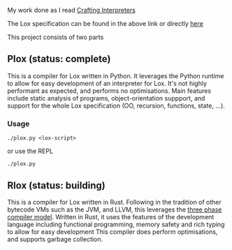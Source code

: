 My work done as I  read [Crafting Interpreters](https://craftinginterpreters.com/)

The Lox specification can be found in the above link or directly [here](https://craftinginterpreters.com/appendix-i.html)

This project consists of two parts

## Plox (status: complete)
This is a compiler for Lox written in Python. It leverages the Python runtime
to allow for easy development of an interpreter for Lox.
It's not highly performant as expected, and performs no optimisations.
Main features include static analysis of programs, object-orientation suppport,
and support for the whole Lox specification (OO, recursion, functions, state, ...).

### Usage
    ./plox.py <lox-script>

or use the REPL

    ./plox.py

## Rlox (status: building)
This is a compiler for Lox written in Rust. Following in the
tradition of other bytecode VMs such as the JVM, and LLVM, this leverages
the [three phase compiler model](https://www.aosabook.org/en/llvm.html). Written in Rust, it uses the features
of the development language including functional programming, memory safety and rich typing to allow for easy development
This compiler does perform optimisations, and supports garbage collection.


